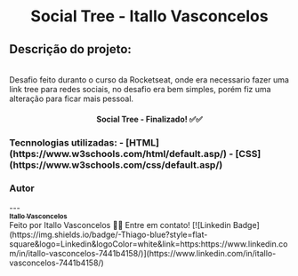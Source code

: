 <h1 align="center">Social Tree - Itallo Vasconcelos </h1>
<h2>Descrição do projeto:</h2><br>
Desafio feito duranto o curso da Rocketseat, onde era necessario fazer uma link tree para redes sociais, no desafio era bem simples, porém fiz uma alteração para ficar mais pessoal.

<h4 align="center">
Social Tree - Finalizado! ✅✅
</h4>

<h3>
Tecnnologias utilizadas:
  - [HTML] (https://www.w3schools.com/html/default.asp/)
  - [CSS] (https://www.w3schools.com/css/default.asp/)
</h3>

<h3>Autor</h3>
---
<a href="https://www.linkedin.com/in/itallo-vasconcelos-7441b4158/">
</br>
<sub><b>Itallo Vasconcelos</b></sub>
</a>
<br>
Feito por Itallo Vasconcelos 👋🏽 Entre em contato!
[![Linkedin Badge](https://img.shields.io/badge/-Thiago-blue?style=flat-square&logo=Linkedin&logoColor=white&link=https:https://www.linkedin.com/in/itallo-vasconcelos-7441b4158/)](https://www.linkedin.com/in/itallo-vasconcelos-7441b4158/)
